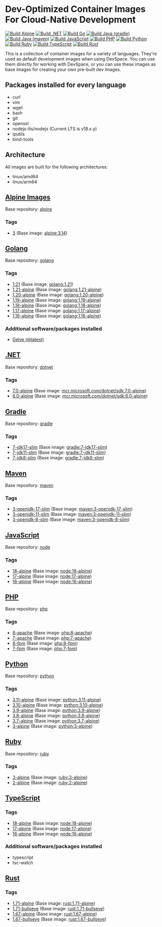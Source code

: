 <!-- markdownlint-disable MD024 -->
<!-- vale Google.Parens = NO -->
# Dev-Optimized Container Images For Cloud-Native Development

[![Build Alpine](https://github.com/loft-sh/devspace-containers/actions/workflows/alpine.yaml/badge.svg)](https://github.com/loft-sh/devspace-containers/actions/workflows/alpine.yaml)
[![Build .NET](https://github.com/loft-sh/devspace-containers/actions/workflows/dotnet.yaml/badge.svg)](https://github.com/loft-sh/devspace-containers/actions/workflows/dotnet.yaml)
[![Build Go](https://github.com/loft-sh/devspace-containers/actions/workflows/go.yaml/badge.svg)](https://github.com/loft-sh/devspace-containers/actions/workflows/go.yaml)
[![Build Java (gradle)](https://github.com/loft-sh/devspace-containers/actions/workflows/java-gradle.yaml/badge.svg)](https://github.com/loft-sh/devspace-containers/actions/workflows/java-gradle.yaml)
[![Build Java (maven)](https://github.com/loft-sh/devspace-containers/actions/workflows/java-maven.yaml/badge.svg)](https://github.com/loft-sh/devspace-containers/actions/workflows/java-maven.yaml)
[![Build JavaScript](https://github.com/loft-sh/devspace-containers/actions/workflows/javascript.yaml/badge.svg)](https://github.com/loft-sh/devspace-containers/actions/workflows/javascript.yaml)
[![Build PHP](https://github.com/loft-sh/devspace-containers/actions/workflows/php.yaml/badge.svg)](https://github.com/loft-sh/devspace-containers/actions/workflows/php.yaml)
[![Build Python](https://github.com/loft-sh/devspace-containers/actions/workflows/python.yaml/badge.svg)](https://github.com/loft-sh/devspace-containers/actions/workflows/python.yaml)
[![Build Ruby](https://github.com/loft-sh/devspace-containers/actions/workflows/ruby.yaml/badge.svg)](https://github.com/loft-sh/devspace-containers/actions/workflows/ruby.yaml)
[![Build TypeScript](https://github.com/loft-sh/devspace-containers/actions/workflows/typescript.yaml/badge.svg)](https://github.com/loft-sh/devspace-containers/actions/workflows/typescript.yaml)
[![Build Rust](https://github.com/loft-sh/devspace-containers/actions/workflows/rust.yaml/badge.svg)](https://github.com/loft-sh/devspace-containers/actions/workflows/rust.yaml)

This is a collection of container images for a variety of languages. They're used as default development images when using DevSpace. You can use them directly for working with DevSpace, or you can use these images as base images for creating your own pre-built dev images.

## Packages installed for every language

- curl
- vim
- wget
- bash
- git
- openssl
- nodejs-lts/nodejs (Current LTS is v18.x.y)
- iputils
- bind-tools

## Architecture

All images are built for the following architectures:

- linux/amd64
- linux/arm64

## [Alpine Images](https://github.com/loft-sh/devspace-containers/pkgs/container/devspace-containers%2Falpine)

Base repository: [alpine](https://hub.docker.com/_/alpine)

### Tags

- [3](https://github.com/loft-sh/devspace-containers/pkgs/container/devspace-containers%2Falpine/65242284?tag=3) (Base image: [alpine:3.14](https://hub.docker.com/_/alpine?tab=tags&name=3.14))

## [Golang](https://github.com/loft-sh/devspace-containers/pkgs/container/devspace-containers%2Fgo)

Base repository: [golang](https://hub.docker.com/_/golang)

### Tags

- [1.21](https://github.com/loft-sh/devspace-containers/pkgs/container/devspace-containers%2Fgo/120571994?tag=1.21) (Base image: [golang:1.21](https://hub.docker.com/_/golang/tags?name=1.21))
- [1.21-alpine](https://github.com/loft-sh/devspace-containers/pkgs/container/devspace-containers%2Fgo/120571994?tag=1.21-alpine) (Base image: [golang:1.21-alpine](https://hub.docker.com/_/golang?tab=tags&name=1.21-alpine))
- [1.20-alpine](https://github.com/loft-sh/devspace-containers/pkgs/container/devspace-containers%2Fgo/71932325?tag=1.20-alpine) (Base image: [golang:1.20-alpine](https://hub.docker.com/_/golang?tab=tags&name=1.20-alpine))
- [1.19-alpine](https://github.com/loft-sh/devspace-containers/pkgs/container/devspace-containers%2Fgo/71931865?tag=1.19-alpine) (Base image: [golang:1.19-alpine](https://hub.docker.com/_/golang?tab=tags&name=1.19-alpine))
- [1.18-alpine](https://github.com/loft-sh/devspace-containers/pkgs/container/devspace-containers%2Fgo/71931884?tag=1.18-alpine) (Base image: [golang:1.18-alpine](https://hub.docker.com/_/golang?tab=tags&name=1.18-alpine))
- [1.17-alpine](https://github.com/loft-sh/devspace-containers/pkgs/container/devspace-containers%2Fgo/71931806?tag=1.17-alpine) (Base image: [golang:1.17-alpine](https://hub.docker.com/_/golang?tab=tags&name=1.17-alpine))
- [1.16-alpine](https://github.com/loft-sh/devspace-containers/pkgs/container/devspace-containers%2Fgo/71931803?tag=1.16-alpine) (Base image: [golang:1.16-alpine](https://hub.docker.com/_/golang?tab=tags&name=1.16-alpine))

### Additional software/packages installed

- [Delve (@latest)](https://github.com/go-delve/delve)

## [.NET](https://github.com/loft-sh/devspace-containers/pkgs/container/devspace-containers%2Fdotnet)

Base repository: [dotnet](https://hub.docker.com/_/microsoft-dotnet-sdk)

### Tags

- [7.0-alpine](https://github.com/loft-sh/devspace-containers/pkgs/container/devspace-containers%2Fdotnet/65242508?tag=7.0-alpine) (Base image: [mcr.microsoft.com/dotnet/sdk:7.0-alpine](https://hub.docker.com/_/microsoft-dotnet-sdk))
- [6.0-alpine](https://github.com/loft-sh/devspace-containers/pkgs/container/devspace-containers%2Fdotnet/65242330?tag=6.0-alpine) (Base image: [mcr.microsoft.com/dotnet/sdk:6.0-alpine](https://hub.docker.com/_/microsoft-dotnet-sdk))

## [Gradle](https://github.com/loft-sh/devspace-containers/pkgs/container/devspace-containers%2Fjava-gradle)

Base repository: [gradle](https://hub.docker.com/_/gradle)

### Tags

- [7-jdk17-slim](https://github.com/loft-sh/devspace-containers/pkgs/container/devspace-containers%2Fjava-gradle/65243610?tag=7-jdk17-slim) (Base image: [gradle:7-jdk17-slim](https://hub.docker.com/_/gradle?tab=tags&name=7-jdk17-slim))
- [7-jdk11-slim](https://github.com/loft-sh/devspace-containers/pkgs/container/devspace-containers%2Fjava-gradle/65248914?tag=7-jdk11-slim) (Base image: [gradle:7-jdk11-slim](https://hub.docker.com/_/gradle?tab=tags&name=7-jdk11-slim))
- [7-jdk8-slim](https://github.com/loft-sh/devspace-containers/pkgs/container/devspace-containers%2Fjava-gradle/65243515?tag=7-jdk8-slim) (Base image: [gradle:7-jdk8-slim](https://hub.docker.com/_/gradle?tab=tags&name=7-jdk8-slim))

## [Maven](https://github.com/loft-sh/devspace-containers/pkgs/container/devspace-containers%2Fjava-maven)

Base repository: [maven](https://hub.docker.com/_/maven)

### Tags

- [3-openjdk-17-slim](https://github.com/loft-sh/devspace-containers/pkgs/container/devspace-containers%2Fjava-maven/65243302?tag=3-openjdk-17-slim) (Base image: [maven:3-openjdk-17-slim](https://hub.docker.com/_/maven?tab=tags&name=3-openjdk-17-slim))
- [3-openjdk-11-slim](https://github.com/loft-sh/devspace-containers/pkgs/container/devspace-containers%2Fjava-maven/65243192?tag=3-openjdk-11-slim) (Base image: [maven:3-openjdk-11-slim](https://hub.docker.com/_/maven?tab=tags&name=3-openjdk-11-slim))
- [3-openjdk-8-slim](https://github.com/loft-sh/devspace-containers/pkgs/container/devspace-containers%2Fjava-maven/65243169?tag=3-openjdk-8-slim) (Base image: [maven:3-openjdk-8-slim](https://hub.docker.com/_/maven?tab=tags&name=3-openjdk-8-slim))

## [JavaScript](https://github.com/loft-sh/devspace-containers/pkgs/container/devspace-containers%2Fjavascript)

Base repository: [node](https://hub.docker.com/_/node)

### Tags

- [18-alpine](https://github.com/loft-sh/devspace-containers/pkgs/container/devspace-containers%2Fjavascript/75605840?tag=18-alpine) (Base image: [node:18-alpine](https://hub.docker.com/_/node?tab=tags&name=18-alpine))
- [17-alpine](https://github.com/loft-sh/devspace-containers/pkgs/container/devspace-containers%2Fjavascript/75605692?tag=17-alpine) (Base image: [node:17-alpine](https://hub.docker.com/_/node?tab=tags&name=17-alpine))
- [16-alpine](https://github.com/loft-sh/devspace-containers/pkgs/container/devspace-containers%2Fjavascript/75605693?tag=16-alpine) (Base image: [node:16-alpine](https://hub.docker.com/_/node?tab=tags&name=16-alpine))

## [PHP](https://github.com/loft-sh/devspace-containers/pkgs/container/devspace-containers%2Fphp)

Base repository: [php](https://hub.docker.com/_/php)

### Tags

- [8-apache](https://github.com/loft-sh/devspace-containers/pkgs/container/devspace-containers%2Fphp/65247505?tag=8-apache) (Base image: [php:8-apache](https://hub.docker.com/_/php?tab=tags&name=8-apache))
- [7-apache](https://github.com/loft-sh/devspace-containers/pkgs/container/devspace-containers%2Fphp/65246119?tag=7-apache) (Base image: [php:7-apache](https://hub.docker.com/_/php?tab=tags&name=7-apache))
- [8-fpm](https://github.com/loft-sh/devspace-containers/pkgs/container/devspace-containers%2Fphp/65244320?tag=8-fpm) (Base image: [php:8-fpm](https://hub.docker.com/_/php?tab=tags&name=8-fpm))
- [7-fpm](https://github.com/loft-sh/devspace-containers/pkgs/container/devspace-containers%2Fphp/65244510?tag=7-fpm) (Base image: [php:7-fpm](https://hub.docker.com/_/php?tab=tags&name=7-fpm))

## [Python](https://github.com/loft-sh/devspace-containers/pkgs/container/devspace-containers%2Fpython)

Base repository: [python](https://hub.docker.com/_/python)

### Tags

- [3.11-alpine](https://github.com/loft-sh/devspace-containers/pkgs/container/devspace-containers%2Fpython/65242336?tag=3.11-alpine) (Base image: [python:3.11-alpine](https://hub.docker.com/_/python?tab=tags&name=3.11-alpine))
- [3.10-alpine](https://github.com/loft-sh/devspace-containers/pkgs/container/devspace-containers%2Fpython/65242263?tag=3.10-alpine) (Base image: [python:3.10-alpine](https://hub.docker.com/_/python?tab=tags&name=3.10-alpine))
- [3.9-alpine](https://github.com/loft-sh/devspace-containers/pkgs/container/devspace-containers%2Fpython/65242259?tag=3.9-alpine) (Base image: [python:3.9-alpine](https://hub.docker.com/_/python?tab=tags&name=3.9-alpine))
- [3.8-alpine](https://github.com/loft-sh/devspace-containers/pkgs/container/devspace-containers%2Fpython/65242302?tag=3.8-alpine) (Base image: [python:3.8-alpine](https://hub.docker.com/_/python?tab=tags&name=3.8-alpine))
- [3.7-alpine](https://github.com/loft-sh/devspace-containers/pkgs/container/devspace-containers%2Fpython/65242396?tag=3.7-alpine) (Base image: [python:3.7-alpine](https://hub.docker.com/_/python?tab=tags&name=3.7-alpine))
- [3-alpine](https://github.com/loft-sh/devspace-containers/pkgs/container/devspace-containers%2Fpython/65242283?tag=3-alpine) (Base image: [python:3-alpine](https://hub.docker.com/_/python?tab=tags&name=3-alpine))

## [Ruby](https://github.com/loft-sh/devspace-containers/pkgs/container/devspace-containers%2Fruby)

Base repository: [ruby](https://hub.docker.com/_/ruby)

### Tags

- [3-alpine](https://github.com/loft-sh/devspace-containers/pkgs/container/devspace-containers%2Fruby/65243802?tag=3-alpine) (Base image: [ruby:3-alpine](https://hub.docker.com/_/ruby?tab=tags&name=3-alpine))
- [2-alpine](https://github.com/loft-sh/devspace-containers/pkgs/container/devspace-containers%2Fruby/65243770?tag=2-alpine) (Base image: [ruby:2-alpine](https://hub.docker.com/_/ruby?tab=tags&name=2-alpine))

## [TypeScript](https://github.com/loft-sh/devspace-containers/pkgs/container/devspace-containers%2Ftypescript)

### Tags

- [18-alpine](https://github.com/loft-sh/devspace-containers/pkgs/container/devspace-containers%2Ftypescript/65243690?tag=18-alpine) (Base image: [node:18-alpine](https://hub.docker.com/_/node?tab=tags&name=18-alpine))
- [17-alpine](https://github.com/loft-sh/devspace-containers/pkgs/container/devspace-containers%2Ftypescript/65245006?tag=17-alpine) (Base image: [node:17-alpine](https://hub.docker.com/_/node?tab=tags&name=17-alpine))
- [16-alpine](https://github.com/loft-sh/devspace-containers/pkgs/container/devspace-containers%2Ftypescript/65243633?tag=16-alpine) (Base image: [node:16-alpine](https://hub.docker.com/_/node?tab=tags&name=16-alpine))

### Additional software/packages installed

- typescript
- tsc-watch

## [Rust](https://github.com/loft-sh/devspace-containers/pkgs/container/devspace-containers%2Frust)

### Tags

- [1.71-alpine](https://github.com/loft-sh/devspace-containers/pkgs/container/devspace-containers%2Frust/116707881?tag=1.71-alpine) (Base image: [rust:1.71-alpine](https://hub.docker.com/_/rust?tab=tags&name=1.71-alpine))
- [1.71-bullseye](https://github.com/loft-sh/devspace-containers/pkgs/container/devspace-containers%2Frust/116708805?tag=1.71-bullseye) (Base image: [rust:1.71-bullseye](https://hub.docker.com/_/rust?tab=tags&name=1.71-bullseye))
- [1.67-alpine](https://github.com/loft-sh/devspace-containers/pkgs/container/devspace-containers%2Frust/72166109?tag=1.67-alpine) (Base image: [rust:1.67-alpine](https://hub.docker.com/_/rust?tab=tags&name=1.67-alpine))
- [1.67-bullseye](https://github.com/loft-sh/devspace-containers/pkgs/container/devspace-containers%2Frust/72167102?tag=1.67-bullseye) (Base image: [rust:1.67-bullseye](https://hub.docker.com/_/rust?tab=tags&name=1.67-bullseye))
